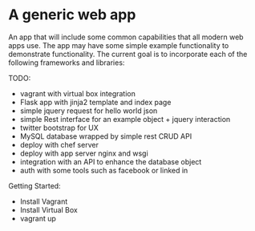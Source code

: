 A generic web app
=================

An app that will include some common capabilities that all modern web apps use. The app may have some simple example functionality to demonstrate functionality.  The current goal is to incorporate each of the following frameworks and libraries:

TODO:
* vagrant with virtual box integration
* Flask app with jinja2 template and index page
* simple jquery request for hello world json
* simple Rest interface for an example object + jquery interaction
* twitter bootstrap for UX
* MySQL database wrapped by simple rest CRUD API
* deploy with chef server
* deploy with app server nginx and wsgi
* integration with an API to enhance the database object
* auth with some tools such as facebook or linked in

Getting Started:
* Install Vagrant
* Install Virtual Box
* vagrant up

